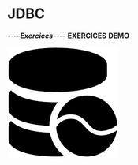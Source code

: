 # JDBC

----***Exercices***----
[**EXERCICES**](https://github.com/aurelie661/JDBC/tree/main/JDBC1)
[**DEMO**](https://github.com/aurelie661/JDBC/tree/main/Demo/src/main/java/org/example)

![Java_logo](Assets/téléchargement.png)
